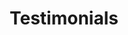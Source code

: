---
layout: testimonials
title: Testimonials
permalink: /testimonials/
past_clients:
  - { name: "Aperture Labs",
      logo: "/assets/images/client_icons/aperture.png",
      link: "/",
      weight: 1,
      aspect: {x: 1, y: 1}
    }
  - { name: "Black Mesa",
      logo: "/assets/images/client_icons/black_mesa.png",
      weight: 1,
      aspect: {x: 2, y: 1}
    }
  - { name: "AWS",
      logo: "/assets/images/client_icons/aws.svg",
      weight: 1,
      aspect: {x: 1, y: 1},
      bg_colour: f07178
    }
  - { name: "HSBC",
      logo: "/assets/images/client_icons/hsbc.svg",
      weight: 1,
      aspect: {x: 2, y: 1}
    }
  - { name: "Clearscore",
      logo: "/assets/images/client_icons/clearscore.png",
      weight: 1,
      aspect: {x: 1, y: 1}
    }
  - { name: "BNP Paribas",
      logo: "/assets/images/client_icons/BNP_Paribas_logo.svg",
      weight: 1,
      aspect: {x: 2, y: 1}
    }
---